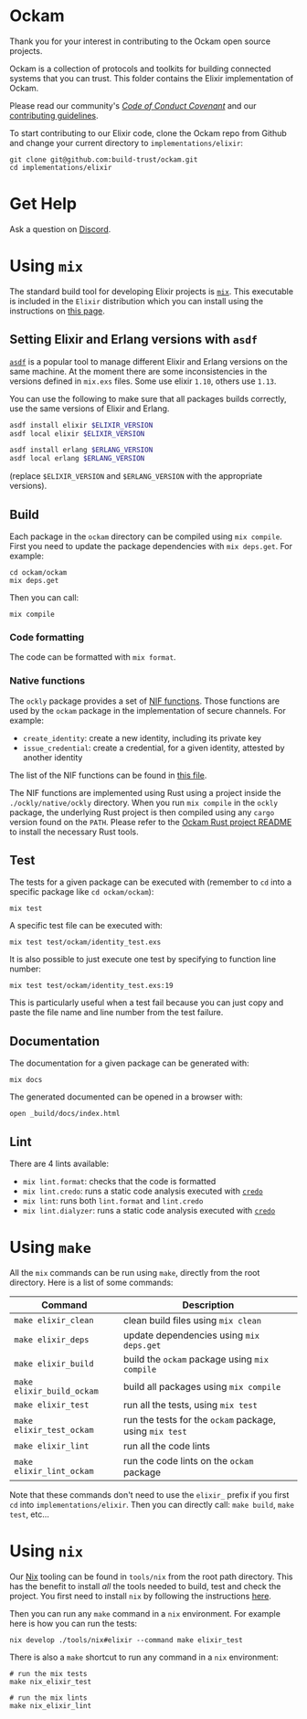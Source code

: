 # Ockam

Thank you for your interest in contributing to the Ockam open source projects.

Ockam is a collection of protocols and toolkits for building connected
systems that you can trust. This folder contains the Elixir implementation of Ockam.

Please read our community's [*Code of Conduct Covenant*][conduct] and our [contributing guidelines][contributing].

To start contributing to our Elixir code, clone the Ockam repo from Github and change your current directory
to `implementations/elixir`:

```
git clone git@github.com:build-trust/ockam.git
cd implementations/elixir
```

# Get Help

Ask a question on [Discord](https://discord.ockam.io).

# Using `mix`

The standard build tool for developing Elixir projects is [`mix`](https://hexdocs.pm/mix/1.15/Mix.html).
This executable is included in the `Elixir` distribution which you can install using the instructions on [this page](https://elixir-lang.org/install.html#by-operating-system).

## Setting Elixir and Erlang versions with `asdf`

[`asdf`](https://github.com/asdf-vm/asdf) is a popular tool to manage different Elixir and Erlang versions on the same
machine. At the moment there are some inconsistencies in the versions defined in `mix.exs` files.
Some use elixir `1.10`, others use `1.13`.

You can use the following to make sure that all packages builds correctly, use the same versions of Elixir and Erlang.
```bash
asdf install elixir $ELIXIR_VERSION
asdf local elixir $ELIXIR_VERSION

asdf install erlang $ERLANG_VERSION
asdf local erlang $ERLANG_VERSION
```

(replace `$ELIXIR_VERSION` and `$ERLANG_VERSION` with the appropriate versions).

## Build

Each package in the `ockam` directory can be compiled using `mix compile`.
First you need to update the package dependencies with `mix deps.get`. For example:
```
cd ockam/ockam
mix deps.get
```
Then you can call:
```
mix compile
```

### Code formatting

The code can be formatted with `mix format`.

### Native functions

The `ockly` package provides a set of [NIF functions](https://www.erlang.org/doc/tutorial/nif.html).
Those functions are used by the `ockam` package in the implementation of secure channels.
For example:

 - `create_identity`: create a new identity, including its private key
 - `issue_credential`: create a credential, for a given identity, attested by another identity

The list of the NIF functions can be found in [this file](./ockam/ockly/lib/ockly/native.ex).

The NIF functions are implemented using Rust using a project inside the `./ockly/native/ockly` directory.
When you run `mix compile` in the `ockly` package, the underlying Rust project is then compiled using any `cargo` version
found on the `PATH`. Please refer to the [Ockam Rust project README](../rust/README.md) to install the necessary Rust tools.

## Test

The tests for a given package can be executed with (remember to `cd` into a specific package like `cd ockam/ockam`):
```
mix test
```

A specific test file can be executed with:
```
mix test test/ockam/identity_test.exs
```

It is also possible to just execute one test by specifying to function line number:
```
mix test test/ockam/identity_test.exs:19
```

This is particularly useful when a test fail because you can just copy and paste the file name and line number from
the test failure.

## Documentation

The documentation for a given package can be generated with:
```
mix docs
```

The generated documented can be opened in a browser with:
```
open _build/docs/index.html
```

## Lint

There are 4 lints available:

 - `mix lint.format`: checks that the code is formatted
 - `mix lint.credo`: runs a static code analysis executed with [`credo`](https://hexdocs.pm/credo/overview.html)
 - `mix lint`: runs both `lint.format` and `lint.credo`
 - `mix lint.dialyzer`: runs a static code analysis executed with [`credo`](https://hexdocs.pm/dialyzer/Mix.Tasks.Dialyzer.html)

# Using `make`

All the `mix` commands can be run using `make`, directly from the root directory.
Here is a list of some commands:

Command                    | Description
 ------                    | -----------
 `make elixir_clean`       | clean build files using `mix clean`
 `make elixir_deps`        | update dependencies using `mix deps.get`
 `make elixir_build`       | build the `ockam` package using `mix compile`
 `make elixir_build_ockam` | build all packages using `mix compile`
 `make elixir_test`        | run all the tests, using `mix test`
 `make elixir_test_ockam`  | run the tests for the `ockam` package, using `mix test`
 `make elixir_lint`        | run all the code lints
 `make elixir_lint_ockam`  | run the code lints on the `ockam` package

Note that these commands don't need to use the `elixir_` prefix if you first `cd` into `implementations/elixir`. Then you
can directly call: `make build`, `make test`, etc...

# Using `nix`

Our [Nix](https://nixos.org) tooling can be found in `tools/nix` from the root path directory. This has the benefit to install *all* the tools
needed to build, test and check the project. You first need to install `nix` by following the instructions [here](https://nixos.org/download#download-nix).

Then you can run any `make` command in a `nix` environment. For example here is how you can run the tests:
```
nix develop ./tools/nix#elixir --command make elixir_test
```

There is also a `make` shortcut to run any command in a `nix` environment:
```
# run the mix tests
make nix_elixir_test

# run the mix lints
make nix_elixir_lint
```

[conduct]: https://github.com/build-trust/.github/blob/main/CODE_OF_CONDUCT.md
[contributing]: https://github.com/build-trust/.github/blob/main/CONTRIBUTING.md
